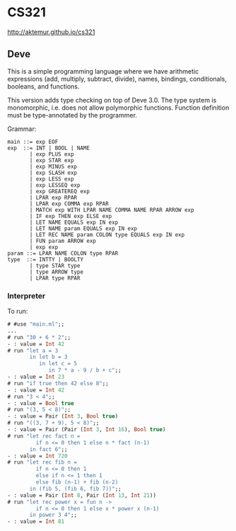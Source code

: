 # CS321

<http://aktemur.github.io/cs321>

## Deve

This is a simple programming language
where we have arithmetic expressions (add, multiply, subtract, divide),
names, bindings, conditionals, booleans, and functions.

This version adds type checking on top of Deve 3.0.
The type system is monomorphic, i.e. does not allow polymorphic functions.
Function definition must be type-annotated by the programmer.

Grammar:

```
main ::= exp EOF
exp  ::= INT | BOOL | NAME
       | exp PLUS exp
       | exp STAR exp
       | exp MINUS exp
       | exp SLASH exp
       | exp LESS exp
       | exp LESSEQ exp
       | exp GREATEREQ exp
       | LPAR exp RPAR
       | LPAR exp COMMA exp RPAR
       | MATCH exp WITH LPAR NAME COMMA NAME RPAR ARROW exp
       | IF exp THEN exp ELSE exp
       | LET NAME EQUALS exp IN exp
       | LET NAME param EQUALS exp IN exp
       | LET REC NAME param COLON type EQUALS exp IN exp
       | FUN param ARROW exp
       | exp exp
param ::= LPAR NAME COLON type RPAR
type  ::= INTTY | BOOLTY
       | type STAR type
       | type ARROW type
       | LPAR type RPAR
```

### Interpreter

To run:

```ocaml
# #use "main.ml";;
...
# run "30 + 6 * 2";;
- : value = Int 42
# run "let a = 3
       in let b = 3
          in let c = 5
             in 7 * a - 9 / b + c";;
- : value = Int 23
# run "if true then 42 else 8";;
- : value = Int 42
# run "3 < 4";;
- : value = Bool true
# run "(3, 5 < 8)";;
- : value = Pair (Int 3, Bool true)
# run "((3, 7 + 9), 5 < 8)";;
- : value = Pair (Pair (Int 3, Int 16), Bool true)
# run "let rec fact n =
         if n <= 0 then 1 else n * fact (n-1)
       in fact 6";;
- : value = Int 720
# run "let rec fib n =
         if n <= 0 then 1 
         else if n <= 1 then 1
         else fib (n-1) + fib (n-2)
       in (fib 5, (fib 6, fib 7))";;
- : value = Pair (Int 8, Pair (Int 13, Int 21))
# run "let rec power x = fun n ->
         if n <= 0 then 1 else x * power x (n-1)
       in power 3 4";;
- : value = Int 81
```
